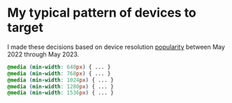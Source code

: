 # My typical pattern of devices to target

I made these decisions based on device resolution [popularity](../207)
between May 2022 through May 2023.

```scss
@media (min-width: 640px) { ... }
@media (min-width: 768px) { ... }
@media (min-width: 1024px) { ... }
@media (min-width: 1280px) { ... }
@media (min-width: 1536px) { ... }
```
